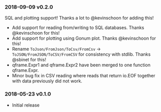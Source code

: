 ### 2018-09-09 v0.2.0
SQL and plotting support! Thanks a lot to @kevinschoon for adding this!
* Add support for reading from/writing to SQL databases. Thanks @kevinschoon for this!
* Add support for plotting using Gonum plot. Thanks @kevinschoon for this!
* Rename `ToJson/FromJson/ToCsv/FromCsv` -> `ToJSON/FromJSON/ToCSV/FromCSV` for 
  consistency with stdlib. Thanks @sbinet for this!
* qframe.Expr1 and qframe.Expr2 have been merged to one function qframe.Expr.
* Minor bug fix in CSV reading where reads that return io.EOF together with
  data previously did not work.

### 2018-05-23 v0.1.0
* Initial release
